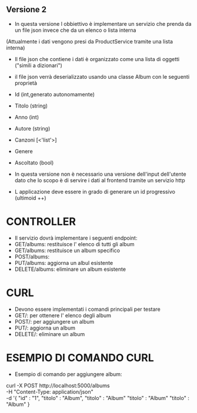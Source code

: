 ## Versione 2

- In questa versione l obbiettivo è implementare un servizio che prenda
da un file json invece che da un elenco o lista interna

(Attualmente i dati vengono presi da ProductService tramite una lista interna)

- Il file json che contiene i dati è organizzato come una lista di oggetti ("simili a dizionari")

- il file json verrà deserializzato usando una classe Album con le seguenti proprietà

- Id (int,generato autonomamente)
- Titolo (string)
- Anno (int)
- Autore (string)
- Canzoni [<'list'>] 
- Genere 
- Ascoltato (bool)

- In questa versione non è necessario una versione dell'input dell'utente dato che lo scopo è di servire i dati al frontend tramite un servizio http

- L applicazione deve essere in grado di generare un id progressivo (ultimoid ++)

# CONTROLLER

- Il servizio dovrà implementare i seguenti endpoint:
- GET/albums: restituisce l' elenco di tutti gli album
- GET/albums: restituisce un album specifico
- POST/albums:
- PUT/albums: aggiorna un albul esistente
- DELETE/albums: eliminare un album esistente

# CURL

- Devono essere implementati i comandi principali per testare
- GET/: per ottenere l' elenco degli album
- POST/: per aggiungere un album
- PUT/: aggiorna un album 
- DELETE/: eliminare un album 

# ESEMPIO DI COMANDO CURL

- Esempio di comando per aggiungere album:

curl -X POST http://localhost:5000/albums \
-H "Content-Type: application/json" \
-d '{
    "id" : "1",
    "titolo" : "Album",
    "titolo" : "Album"
    "titolo" : "Album"
    "titolo" : "Album"
}